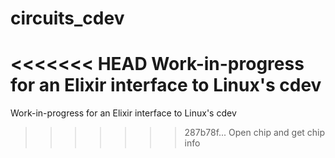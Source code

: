 # circuits_cdev
<<<<<<< HEAD
Work-in-progress for an Elixir interface to Linux's cdev 
=======

Work-in-progress for an Elixir interface to Linux's cdev

>>>>>>> 287b78f... Open chip and get chip info
